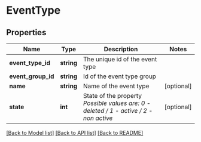 # EventType

## Properties
Name | Type | Description | Notes
------------ | ------------- | ------------- | -------------
**event_type_id** | **string** | The unique id of the event type | 
**event_group_id** | **string** | Id of the event type group | 
**name** | **string** | Name of the event type | [optional] 
**state** | **int** | State of the property *Possible values are: 0 - deleted / 1 - active / 2 - non active* | [optional] 

[[Back to Model list]](../../README.md#documentation-for-models) [[Back to API list]](../../README.md#documentation-for-api-endpoints) [[Back to README]](../../README.md)

